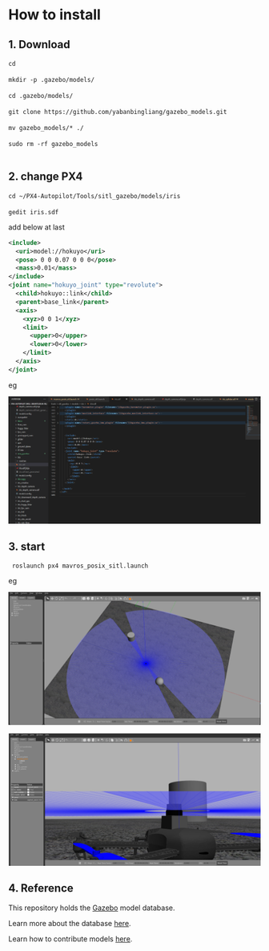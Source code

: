 # How to install

## 1. Download

```
cd

mkdir -p .gazebo/models/

cd .gazebo/models/
 
git clone https://github.com/yabanbingliang/gazebo_models.git

mv gazebo_models/* ./

sudo rm -rf gazebo_models
 
```

## 

## 2. change PX4

```
cd ~/PX4-Autopilot/Tools/sitl_gazebo/models/iris

gedit iris.sdf
```

add below at last

```xml
<include>
  <uri>model://hokuyo</uri>
  <pose> 0 0 0.07 0 0 0</pose>
  <mass>0.01</mass>
</include>
<joint name="hokuyo_joint" type="revolute">
  <child>hokuyo::link</child>
  <parent>base_link</parent>
  <axis>
    <xyz>0 0 1</xyz>
    <limit>
      <upper>0</upper>
      <lower>0</lower>
    </limit>
  </axis>
</joint>
```

eg

![lidar](https://github.com/yabanbingliang/gazebo_models/blob/main/lidar.png)


## 3. start 

```
 roslaunch px4 mavros_posix_sitl.launch
```

eg

![lidar_1](https://github.com/yabanbingliang/gazebo_models/blob/main/lidar_gazebo_1.png)

![lidar_2](https://github.com/yabanbingliang/gazebo_models/blob/main/lidar_gazebo_2.png)

## 4. Reference





This repository holds the [Gazebo](http://gazebosim.org) model database.

Learn more about the database [here](http://gazebosim.org/tutorials?tut=model_structure&cat=build_robot).

Learn how to contribute models [here](http://gazebosim.org/tutorials?tut=model_contrib&cat=build_robot).

